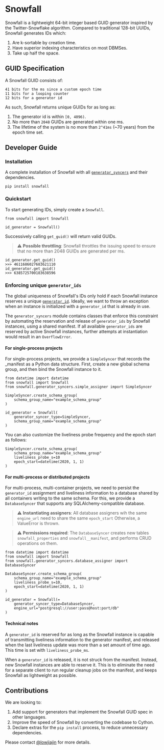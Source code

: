 # Snowfall
Snowfall is a lightweight 64-bit integer based GUID generator inspired by the Twitter-Snowflake algorithm. Compared to traditional 128-bit UUIDs, Snowfall generates IDs which:
1. Are k-sortable by creation time.
2. Have superior indexing characteristics on most DBMSes.
3. Take up half the space.

## GUID Specification
A Snowfall GUID consists of:
```
41 bits for the ms since a custom epoch time
11 bits for a looping counter
12 bits for a generator id
```

As such, Snowfall returns unique GUIDs for as long as:
1. The generator id is within `[0, 4096)`.
2. No more than `2048` GUIDs are generated within one ms.
3. The lifetime of the system is no more than `2^41ms` (~70 years) from the epoch time set.

## Developer Guide
### Installation
A complete installation of Snowfall with all [`generator_syncers`](#enforcing-unique-generator_ids) and their dependencies.
```
pip install snowfall
```

### Quickstart
To start generating IDs, simply create a `Snowfall`.
```
from snowfall import Snowfall

id_generator = Snowfall()
```
Successively calling `get_guid()` will return valid GUIDs. 

> :warning: **Possible throttling**: Snowfall throttles the issuing speed to ensure that no more than 2048 GUIDs are generated per ms.

```
id_generator.get_guid()
>>> 4611686027683621110
id_generator.get_guid()
>>> 6385725700183638596
```

### Enforcing unique `generator_ids`
The global uniqueness of Snowfall's IDs only hold if each Snowfall instance reserves a unique [`generator_id`](#guid-specification). Ideally, we want to throw an exception when an instance is initialized with a `generator_id` that is already in use. 

The `generator_syncers` module contains classes that enforce this constraint by automating the reservation and release of `generator_ids` by Snowfall instances, using a shared manifest. If all available `generator_ids` are reserved by active Snowfall instances, further attempts at instantiation would result in an `OverflowError`.

#### For single-process projects
For single-process projects, we provide a `SimpleSyncer` that records the _manifest as a Python data structure. First, create a new global schema group, and then bind the Snowfall instance to it.
```
from datetime import datetime
from snowfall import Snowfall
from snowfall.generator_syncers.simple_assigner import SimpleSyncer

SimpleSyncer.create_schema_group(
    schema_group_name="example_schema_group"
)

id_generator = Snowfall(
    generator_syncer_type=SimpleSyncer,
    schema_group_name="example_schema_group"
)
```

You can also customize the liveliness probe frequency and the epoch start as follows:

```
SimpleSyncer.create_schema_group(
    schema_group_name="example_schema_group"
    liveliness_probe_s=10
    epoch_start=datetime(2020, 1, 1)
)
```

#### For multi-process or distributed projects
For multi-process, multi-container projects, we need to persist the `generator_id` assignment and liveliness information to a database shared by all containers writing to the same schema. For this, we provide a `DatabaseSyncer` that supports any SQLAlchemy-compatible database.

> :warning: **Instantiating assigners**: All database assigners wih the same `engine_url` need to share the same `epoch_start` Otherwise, a ValueError is thrown.

> :warning: **Permissions required**: The `DatabaseSyncer` creates new tables `snowfall_properties` and `snowfall__manifest`, and performs CRUD operations on them.

```
from datetime import datetime
from snowfall import Snowfall
from snowfall.generator_syncers.database_assigner import DatabaseSyncer

DatabaseSyncer.create_schema_group(
    schema_group_name="example_schema_group"
    liveliness_probe_s=10,
    epoch_start=datetime(2020, 1, 1)
)

id_generator = Snowfall(=
    generator_syncer_type=DatabaseSyncer,
    engine_url="postgresql://user:pass@host:port/db"
)
```

#### Technical notes
A `generator_id` is reserved for as long as the Snowfall instance is capable of transmitting liveliness information to the generator manifest, and released when the last liveliness update was more than a set amount of time ago. This time is set with `liveliness_probe_ms`.

When a `generator_id` is released, it is not struck from the manifest. Instead, new Snowfall instances are able to reserve it. This is to eliminate the need for a separate client to run regular cleanup jobs on the manifest, and keeps Snowfall as lightweight as possible.

## Contributions
We are looking to:
1) Add support for generators that implement the Snowfall GUID spec in other languages.
2) Improve the speed of Snowfall by converting the codebase to Cython.
3) Declare extras for the `pip install` process, to reduce unnecessary dependencies.

Please contact [@lowjiajin](https://github.com/lowjiajin) for more details.
